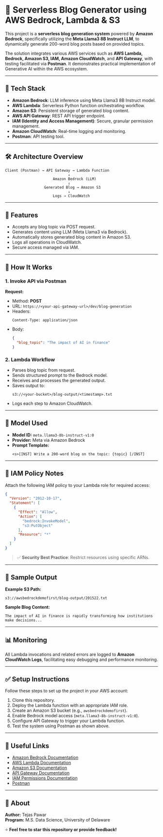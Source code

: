 # 📝 Serverless Blog Generator using AWS Bedrock, Lambda & S3

This project is a **serverless blog generation system** powered by **Amazon Bedrock**, specifically utilizing the **Meta Llama3 8B Instruct LLM**, to dynamically generate 200-word blog posts based on provided topics.

The solution integrates various AWS services such as **AWS Lambda, Bedrock, Amazon S3, IAM, Amazon CloudWatch**, and **API Gateway**, with testing facilitated via **Postman**. It demonstrates practical implementation of Generative AI within the AWS ecosystem.

---

## 🚀 Tech Stack

- **Amazon Bedrock**: LLM inference using Meta Llama3 8B Instruct model.
- **AWS Lambda**: Serverless Python function orchestrating workflow.
- **Amazon S3**: Persistent storage of generated blog content.
- **AWS API Gateway**: REST API trigger endpoint.
- **IAM (Identity and Access Management)**: Secure, granular permission management.
- **Amazon CloudWatch**: Real-time logging and monitoring.
- **Postman**: API testing tool.

---

## 🛠️ Architecture Overview

```
Client (Postman) → API Gateway → Lambda Function
                             ↓
                      Amazon Bedrock (LLM)
                             ↓
                  Generated Blog → Amazon S3
                             ↓
                      Logs → CloudWatch
```

---

## 📆 Features

- Accepts any blog topic via POST request.
- Generates content using LLM (Meta Llama3 via Bedrock).
- Automatically stores generated blog content in Amazon S3.
- Logs all operations in CloudWatch.
- Secure access managed via IAM.

---

## 🔄 How It Works

### 1. Invoke API via Postman

**Request:**

- Method: **POST**
- URL: `https://<your-api-gateway-url>/dev/blog-generation`
- Headers:
  ```
  Content-Type: application/json
  ```
- Body:
  ```json
  {
    "blog_topic": "The impact of AI in finance"
  }
  ```

### 2. Lambda Workflow

- Parses blog topic from request.
- Sends structured prompt to the Bedrock model.
- Receives and processes the generated output.
- Saves output to:
  ```
  s3://<your-bucket>/blog-output/<timestamp>.txt
  ```
- Logs each step to Amazon CloudWatch.

---

## 🧐 Model Used

- **Model ID:** `meta.llama3-8b-instruct-v1:0`
- **Provider:** Meta via Amazon Bedrock
- **Prompt Template:**
  ```
  <s>[INST] Write a 200-word blog on the topic: {topic} [/INST]
  ```

---

## 🔐 IAM Policy Notes

Attach the following IAM policy to your Lambda role for required access:

```json
{
  "Version": "2012-10-17",
  "Statement": [
    {
      "Effect": "Allow",
      "Action": [
        "bedrock:InvokeModel",
        "s3:PutObject"
      ],
      "Resource": "*"
    }
  ]
}
```

> ✅ **Security Best Practice**: Restrict resources using specific ARNs.

---

## 📂 Sample Output

**Example S3 Path:**
```
s3://awsbedrockdemofirst/blog-output/201522.txt
```

**Sample Blog Content:**
```
The impact of AI in finance is rapidly transforming how institutions make decisions...
```

---

## 📊 Monitoring

All Lambda invocations and related errors are logged to **Amazon CloudWatch Logs**, facilitating easy debugging and performance monitoring.

---

## ✅ Setup Instructions

Follow these steps to set up the project in your AWS account:

1. Clone this repository.
2. Deploy the Lambda function with an appropriate IAM role.
3. Create an Amazon S3 bucket (e.g., `awsbedrockdemofirst`).
4. Enable Bedrock model access (`meta.llama3-8b-instruct-v1:0`).
5. Configure API Gateway to trigger your Lambda function.
6. Test the system using Postman as shown above.

---

## 📌 Useful Links

- [Amazon Bedrock Documentation](https://docs.aws.amazon.com/bedrock/)
- [AWS Lambda Documentation](https://docs.aws.amazon.com/lambda/)
- [Amazon S3 Documentation](https://docs.aws.amazon.com/s3/)
- [API Gateway Documentation](https://docs.aws.amazon.com/apigateway/)
- [IAM Permissions Documentation](https://docs.aws.amazon.com/IAM/latest/UserGuide/access_policies.html)
- [Postman](https://www.postman.com/)

---

## 👋 About
**Author:** Tejas Pawar  
**Program:** M.S. Data Science, University of Delaware  

⭐ **Feel free to star this repository or provide feedback!**
